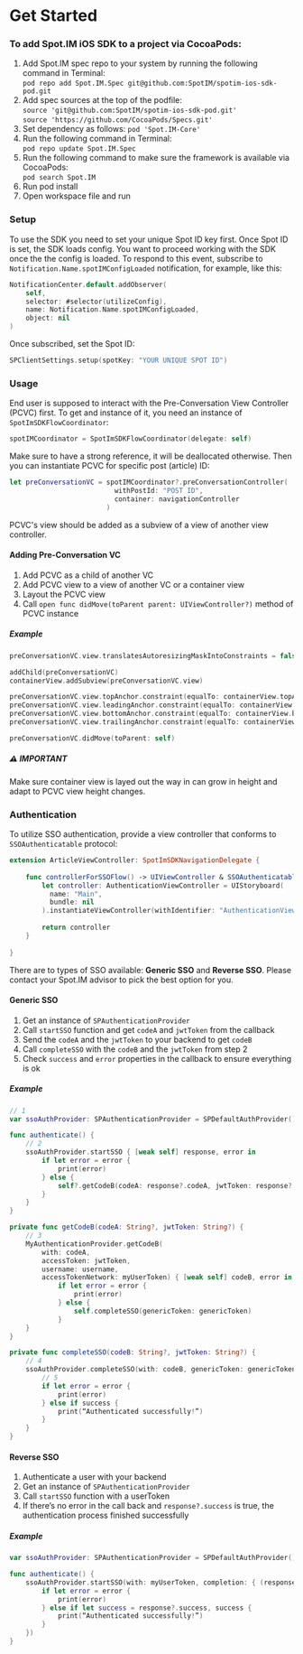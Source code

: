 # Get Started

### To add Spot.IM iOS SDK to a project via CocoaPods:
1. Add Spot.IM spec repo to your system by running the following command in Terminal:  
  `pod repo add Spot.IM.Spec git@github.com:SpotIM/spotim-ios-sdk-pod.git`
2. Add spec sources at the top of the podfile:  
  `source 'git@github.com:SpotIM/spotim-ios-sdk-pod.git'`  
  `source 'https://github.com/CocoaPods/Specs.git'`  
3. Set dependency as follows: `pod 'Spot.IM-Core'`
4. Run the following command in Terminal:  
  `pod repo update Spot.IM.Spec`
4. Run the following command to make sure the framework is available via CocoaPods:  
  `pod search Spot.IM`  
5. Run pod install
6. Open workspace file and run

### Setup

To use the SDK you need to set your unique Spot ID key first. Once Spot ID is set, the SDK loads config. You want to proceed working with the SDK once the the config is loaded. To respond to this event, subscribe to `Notification.Name.spotIMConfigLoaded` notification, for example, like this:
```swift
NotificationCenter.default.addObserver(
    self,
    selector: #selector(utilizeConfig),
    name: Notification.Name.spotIMConfigLoaded,
    object: nil
)
```

Once subscribed, set the Spot ID:
```swift
SPClientSettings.setup(spotKey: "YOUR UNIQUE SPOT ID")
```

### Usage
End user is supposed to interact with the Pre-Conversation View Controller (PCVC) first. To get and instance of it, you need an instance of `SpotImSDKFlowCoordinator`:
```swift
spotIMCoordinator = SpotImSDKFlowCoordinator(delegate: self)
```
Make sure to have a strong reference, it will be deallocated otherwise.
Then you can instantiate PCVC for specific post (article) ID:
```swift
let preConversationVC = spotIMCoordinator?.preConversationController(
                          withPostId: "POST ID",
                          container: navigationController
                        )
```

PCVC's view should be added as a subview of a view of another view controller.

#### Adding Pre-Conversation VC

1. Add PCVC as a child of another VC
2. Add PCVC view to a view of another VC or a container view
3. Layout the PCVC view
4. Call `open func didMove(toParent parent: UIViewController?)` method of PCVC instance

##### Example

```swift
preConversationVC.view.translatesAutoresizingMaskIntoConstraints = false

addChild(preConversationVC)
containerView.addSubview(preConversationVC.view)

preConversationVC.view.topAnchor.constraint(equalTo: containerView.topAnchor).isActive = true
preConversationVC.view.leadingAnchor.constraint(equalTo: containerView.leadingAnchor).isActive = true
preConversationVC.view.bottomAnchor.constraint(equalTo: containerView.bottomAnchor).isActive = true
preConversationVC.view.trailingAnchor.constraint(equalTo: containerView.trailingAnchor).isActive = true

preConversationVC.didMove(toParent: self)
```
##### ⚠️ IMPORTANT
Make sure container view is layed out the way in can grow in height and adapt to PCVC view height changes.

### Authentication

To utilize SSO authentication, provide a view controller that conforms to `SSOAuthenticatable` protocol:
```swift
extension ArticleViewController: SpotImSDKNavigationDelegate {
    
    func controllerForSSOFlow() -> UIViewController & SSOAuthenticatable {
        let controller: AuthenticationViewController = UIStoryboard(
          name: "Main", 
          bundle: nil
        ).instantiateViewController(withIdentifier: "AuthenticationViewController") as! AuthenticationViewController
        
        return controller
    }
    
}
```

There are to types of SSO available: **Generic SSO** and **Reverse SSO**. Please contact your Spot.IM advisor to pick the best option for you.

#### Generic SSO

1. Get an instance of `SPAuthenticationProvider`
2. Call `startSSO` function and get `codeA` and `jwtToken` from the callback
3. Send the `codeA` and the `jwtToken` to your backend to get `codeB`
4. Call `completeSSO` with the `codeB` and the `jwtToken` from step 2
5. Check `success` and `error` properties in the callback to ensure everything is ok

##### Example
```swift
// 1
var ssoAuthProvider: SPAuthenticationProvider = SPDefaultAuthProvider()

func authenticate() {
    // 2
    ssoAuthProvider.startSSO { [weak self] response, error in
        if let error = error {
            print(error)
        } else {
            self?.getCodeB(codeA: response?.codeA, jwtToken: response?.jwtToken)
        }
    }
}

private func getCodeB(codeA: String?, jwtToken: String?) {
    // 3
    MyAuthenticationProvider.getCodeB(
        with: codeA,
        accessToken: jwtToken,
        username: username,
        accessTokenNetwork: myUserToken) { [weak self] codeB, error in
            if let error = error {
                print(error)
            } else {
                self.completeSSO(genericToken: genericToken)
            }
    }
}

private func completeSSO(codeB: String?, jwtToken: String?) {
    // 4
    ssoAuthProvider.completeSSO(with: codeB, genericToken: genericToken) { [weak self] success, error in
        // 5
        if let error = error {
            print(error)
        } else if success {
            print(“Authenticated successfully!”)
        } 
    }
}
```

#### Reverse SSO

1. Authenticate a user with your backend
2. Get an instance of `SPAuthenticationProvider`
3. Call `startSSO` function with a userToken 
4. If there’s no error in the call back and `response?.success` is true, the authentication process finished successfully

##### Example
```swift
var ssoAuthProvider: SPAuthenticationProvider = SPDefaultAuthProvider()

func authenticate() {
    ssoAuthProvider.startSSO(with: myUserToken, completion: { (response, error) in
        if let error = error {
            print(error)
        } else if let success = response?.success, success {
            print(“Authenticated successfully!”)
        }
    })
}
```
